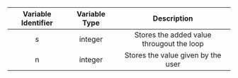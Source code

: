 |Variable Identifier|Variable Type|Description|
|:----:|:----:|:----:|
|s|integer|Stores the added value througout the loop|
|n|integer|Stores the value given by the user|